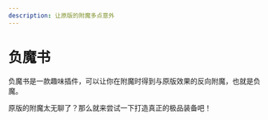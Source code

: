 ```yaml
---
description: 让原版的附魔多点意外
---
```


# 负魔书

负魔书是一款趣味插件，可以让你在附魔时得到与原版效果的反向附魔，也就是负魔。

原版的附魔太无聊了？那么就来尝试一下打造真正的极品装备吧！